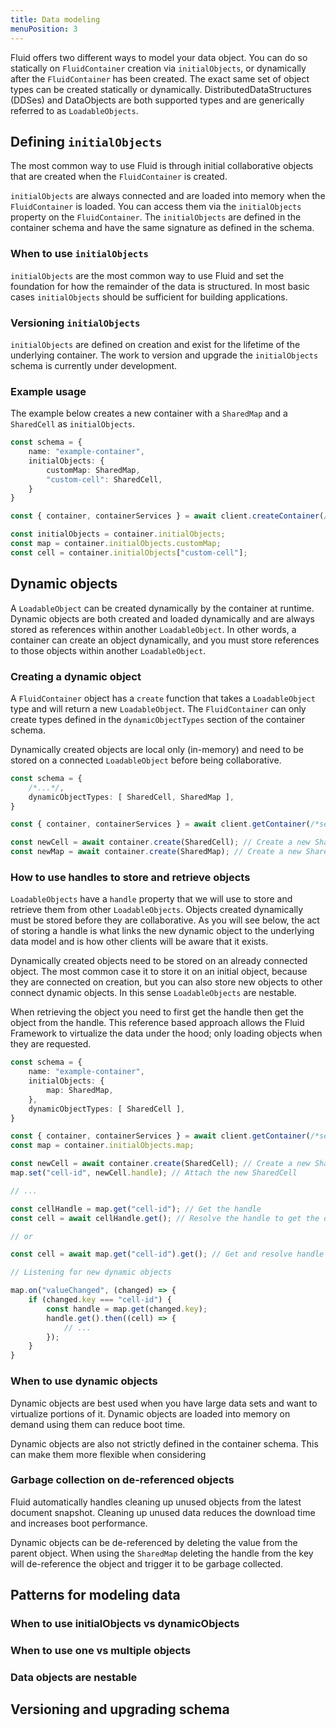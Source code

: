 ```yaml
---
title: Data modeling
menuPosition: 3
---
```


Fluid offers two different ways to model your data object. You can do so statically on `FluidContainer` creation via `initialObjects`, or dynamically after the `FluidContainer` has been created. The exact same set of object types can be created statically or dynamically. DistributedDataStructures (DDSes) and DataObjects are both supported types and are generically referred to as `LoadableObjects`.

## Defining `initialObjects`

The most common way to use Fluid is through initial collaborative objects that are created when the `FluidContainer` is created.

`initialObjects` are always connected and are loaded into memory when the `FluidContainer` is loaded. You can access them via the  `initialObjects` property on the `FluidContainer`. The `initialObjects` are defined in the container schema and have the same signature as defined in the schema.

### When to use `initialObjects`

`initialObjects` are the most common way to use Fluid and set the foundation for how the remainder of the data is structured. In most basic cases `initialObjects` should be sufficient for building applications.

### Versioning `initialObjects`

`initialObjects` are defined on creation and exist for the lifetime of the underlying container. The work to version and upgrade the `initialObjects` schema is currently under development.

### Example usage

The example below creates a new container with a `SharedMap` and a `SharedCell` as `initialObjects`.

```typescript
const schema = {
    name: "example-container",
    initialObjects: {
        customMap: SharedMap,
        "custom-cell": SharedCell,
    }
}

const { container, containerServices } = await client.createContainer(/*service config*/, schema);

const initialObjects = container.initialObjects;
const map = container.initialObjects.customMap;
const cell = container.initialObjects["custom-cell"];
```

## Dynamic objects

A `LoadableObject` can be created dynamically by the container at runtime. Dynamic objects are both created and loaded dynamically and are always stored as references within another `LoadableObject`. In other words, a container can create an object dynamically, and you must store references to those objects within another `LoadableObject`.

### Creating a dynamic object

A `FluidContainer` object has a `create` function that takes a `LoadableObject` type and will return a new `LoadableObject`. The `FluidContainer` can only create types defined in the `dynamicObjectTypes` section of the container schema. 

Dynamically created objects are local only (in-memory) and need to be stored on a connected `LoadableObject` before being collaborative.

```typescript
const schema = {
    /*...*/,
    dynamicObjectTypes: [ SharedCell, SharedMap ],
}

const { container, containerServices } = await client.getContainer(/*service config*/, schema);

const newCell = await container.create(SharedCell); // Create a new SharedCell
const newMap = await container.create(SharedMap); // Create a new SharedMap
```

### How to use handles to store and retrieve objects

`LoadableObjects` have a `handle` property that we will use to store and retrieve them from other `LoadableObjects`. Objects created dynamically must be stored before they are collaborative. As you will see below, the act of storing a handle is what links the new dynamic object to the underlying data model and is how other clients will be aware that it exists.

Dynamically created objects need to be stored on an already connected object. The most common case it to store it on an initial object, because they are connected on creation, but you can also store new objects to other connect dynamic objects. In this sense `LoadableObjects` are nestable.

When retrieving the object you need to first get the handle then get the object from the handle. This reference based approach allows the Fluid Framework to virtualize the data under the hood; only loading objects when they are requested. 

```typescript
const schema = {
    name: "example-container",
    initialObjects: {
        map: SharedMap,
    },
    dynamicObjectTypes: [ SharedCell ],
}

const { container, containerServices } = await client.getContainer(/*service config*/, schema);
const map = container.initialObjects.map;

const newCell = await container.create(SharedCell); // Create a new SharedCell
map.set("cell-id", newCell.handle); // Attach the new SharedCell 

// ...

const cellHandle = map.get("cell-id"); // Get the handle
const cell = await cellHandle.get(); // Resolve the handle to get the object

// or

const cell = await map.get("cell-id").get(); // Get and resolve handle

// Listening for new dynamic objects

map.on("valueChanged", (changed) => {
    if (changed.key === "cell-id") {
        const handle = map.get(changed.key);
        handle.get().then((cell) => {
            // ...
        });
    }
}

```

### When to use dynamic objects
 
Dynamic objects are best used when you have large data sets and want to virtualize portions of it. Dynamic objects are loaded into memory on demand using them can reduce boot time. 

Dynamic objects are also not strictly defined in the container schema. This can make them more flexible when considering

### Garbage collection on de-referenced objects

Fluid automatically handles cleaning up unused objects from the latest document snapshot. Cleaning up unused data reduces the download time and increases boot performance.

Dynamic objects can be de-referenced by deleting the value from the parent object. When using the `SharedMap` deleting the handle from the key will de-reference the object and trigger it to be garbage collected.

## Patterns for modeling data

### When to use initialObjects vs dynamicObjects

### When to use one vs multiple objects

### Data objects are nestable

## Versioning and upgrading schema
